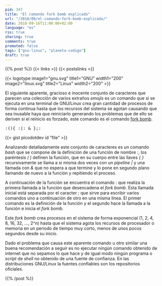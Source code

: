 ```yaml
---
pid: 347
title: "El comando fork bomb explicado"
url: "/2018/09/el-comando-fork-bomb-explicado/"
date: 2018-09-16T11:00:00+02:00
language: "es"
rss: true
sharing: true
comments: true
promoted: false
tags: ["gnu-linux", "planeta-codigo"]
draft: true
---
```


{{% post %}}
{{< links >}}
{{< postslinks >}}

{{< logotype image1="gnu.svg" title1="GNU" width1="200" image2="linux.svg" title2="Linux" width2="200" >}}

El siguiente aparente, gracioso e inocente conjunto de caracteres que parecen una colección de varios extraños _emojis_ es un comando que si se ejecuta en una terminal de GNU/Linux crea gran cantidad de procesos de forma continua hasta que los recursos del sistema se agotan causando que sea inusable haya que reiniciarlo generando los problemas que de ello se deriven si el reinicio es forzado, este comando es el comando [fork bomb](https://en.wikipedia.org/wiki/Fork_bomb).

<pre>:(){ :|: & };:</pre>
{{< gist picodotdev id "file" >}}

Analizando detalladamente este conjunto de caracteres es un comando _bash_ que se compone de la definición de una función de nombre _:_, los paréntesis _( )_ definen la función, que en su cuerpo entre las llaves _{ }_ recursivamente se llama a si misma dos veces con un _pipeline |_ y una llamada con _&_ que no espera a que termine y lo pone en segundo plano llamando de nuevo a la función y repitiendo el proceso.

A continuación de la función se encuentra el comando _:_ que realiza la primera llamada a la función que desencadena el _fork bomb_. Esta llamada inicial está separada por el caracter _;_ que sirve para escribir varios comandos uno a continuación de otro en una misma línea. El primer comando es la definición de la función y el segundo hace la llamada a la función e inicia el _fork bomb_.

Este _fork bomb_ crea procesos en el sistema de forma exponencial (1, 2, 4, 8, 16, 32, ..., 2^n) hasta que el sistema agota los recursos de procesador o memoria en un periodo de tiempo muy corto, menos de unos pocos segundos desde su inicio.

Dado el problema que causa este aparente comando u otro similar una buena recomendación a seguir es no ejecutar ningún comando obtenido de internet que no sepamos lo que hace y de igual modo ningún programa o _script_ de _shell_ no obtenido de una fuente de confianza. En las distribuciones GNU/Linux la fuentes confiables son los repositorios oficiales.

{{% /post %}}
